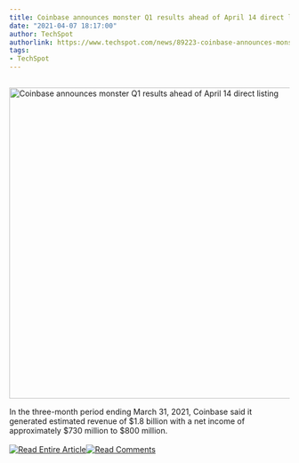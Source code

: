 ```yaml
---
title: Coinbase announces monster Q1 results ahead of April 14 direct listing
date: "2021-04-07 18:17:00"
author: TechSpot
authorlink: https://www.techspot.com/news/89223-coinbase-announces-monster-q1-results-ahead-april-14.html
tags:
- TechSpot
---
```

<a href="https://www.techspot.com/news/89223-coinbase-announces-monster-q1-results-ahead-april-14.html" target="_blank"><img src="https://static.techspot.com/images2/news/ts3_thumbs/2021/04/2021-04-07-ts3_thumbs-189.jpg" width="800" height="560" style="padding: 15px 0" title="Coinbase announces monster Q1 results ahead of April 14 direct listing" /></a><br />In the three-month period ending March 31, 2021, Coinbase said it generated estimated revenue of $1.8 billion with a net income of approximately $730 million to $800 million.<br /><br /><a href="https://www.techspot.com/news/89223-coinbase-announces-monster-q1-results-ahead-april-14.html"><img src="https://static.techspot.com/images/rss/rss_buttons_01.png" border="0" alt="Read Entire Article" /></a><a href="https://www.techspot.com/news/89223-coinbase-announces-monster-q1-results-ahead-april-14.html#comments"><img src="https://static.techspot.com/images/rss/rss_buttons_02.png" border="0" alt="Read Comments" /></a><br /><br />